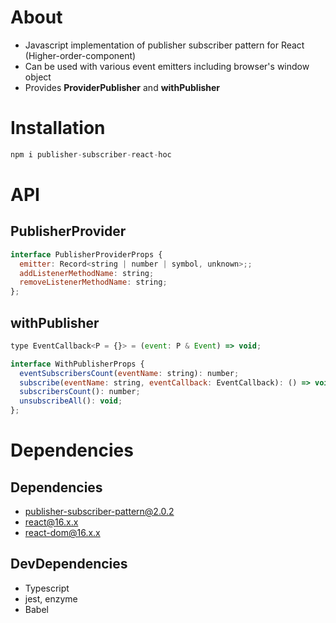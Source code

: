 # About
* Javascript implementation of publisher subscriber pattern for React (Higher-order-component)
* Can be used with various event emitters including browser's window object
* Provides **ProviderPublisher** and **withPublisher**

# Installation
```javascript
npm i publisher-subscriber-react-hoc
```

# API
## **PublisherProvider**
```javascript
interface PublisherProviderProps {
  emitter: Record<string | number | symbol, unknown>;;
  addListenerMethodName: string;
  removeListenerMethodName: string;
};
```
## **withPublisher**
```javascript
type EventCallback<P = {}> = (event: P & Event) => void;

interface WithPublisherProps {
  eventSubscribersCount(eventName: string): number;
  subscribe(eventName: string, eventCallback: EventCallback): () => void;
  subscribersCount(): number;
  unsubscribeAll(): void;
};
```

# Dependencies

## Dependencies
* publisher-subscriber-pattern@2.0.2
* react@16.x.x
* react-dom@16.x.x

## DevDependencies
* Typescript
* jest, enzyme
* Babel